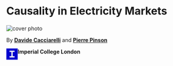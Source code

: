# Causality in Electricity Markets

<img src="logo_thick_v2.png" alt="cover photo" align="center" width="400px"/>

By [**Davide Cacciarelli**](https://sites.google.com/view/dcacciarelli) and [**Pierre Pinson**](https://pierrepinson.com/)

<img src="icl.png" alt="university logo" align="left" width="30px"/> **Imperial College London**

